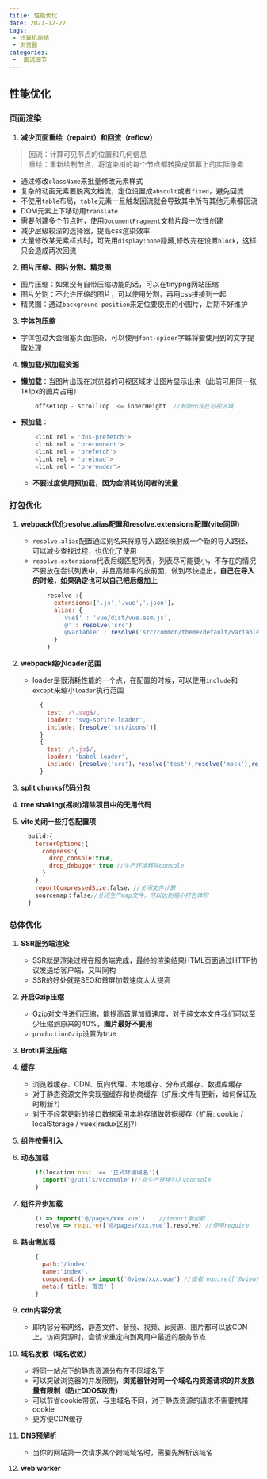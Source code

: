 ```yaml
---
title: 性能优化
date: 2021-12-27
tags:
 - 计算机网络
 - 浏览器
categories:
 -  面试细节
---       
```


##    性能优化             

### 页面渲染    

1. **减少页面重绘（repaint）和回流（reflow）**    
> 回流：计算可见节点的位置和几何信息    
> 重绘：重新绘制节点，将渲染树的每个节点都转换成屏幕上的实际像素    
  
  + 通过修改`className`来批量修改元素样式   
  + 复杂的动画元素要脱离文档流，定位设置成`absoult`或者`fixed`，避免回流    
  + 不使用`table`布局，`table`元素一旦触发回流就会导致其中所有其他元素都回流    
  + DOM元素上下移动用`translate`    
  + 需要创建多个节点时，使用`DocumentFragment`文档片段一次性创建    
  + 减少层级较深的选择器，提高css渲染效率   
  + 大量修改某元素样式时，可先用`display:none`隐藏,修改完在设置`block`，这样只会造成两次回流    

2. **图片压缩、图片分割、精灵图**   
  + 图片压缩：如果没有自带压缩功能的话，可以在tinypng网站压缩   
  + 图片分割：不允许压缩的图片，可以使用分割，再用css拼接到一起   
  + 精灵图：通过`background-position`来定位要使用的小图片，后期不好维护   

3. **字体包压缩**   
  + 字体包过大会阻塞页面渲染，可以使用`font-spider`字蛛将要使用到的文字提取处理   

4. **懒加载/预加载资源**    
  + **懒加载**：当图片出现在浏览器的可视区域才让图片显示出来（此前可用同一张1*1px的图片占用）   
      ```js     
          offsetTop - scrollTop  <= innerHeight  //判断出现在可视区域    
      ```   
  + **预加载**：    
      ```js     
          <link rel = 'dns-prefetch'>  
          <link rel = 'preconnect'>  
          <link rel = 'prefetch'>  
          <link rel = 'preload'>  
          <link rel = 'prerender'>      
      ```
      + **不要过度使用预加载，因为会消耗访问者的流量**      

### 打包优化      

1. **webpack优化resolve.alias配置和resolve.extensions配置(vite同理)**   
    + `resolve.alias`配置通过别名来将原导入路径映射成一个新的导入路径，可以减少查找过程，也优化了使用
    + `resolve.extensions`代表后缀匹配列表，列表尽可能要小，不存在的情况不要放在尝试列表中，并且高频率的放前面，做到尽快退出，**自己在导入的时候，如果确定也可以自己把后缀加上**  
        ```js     
            resolve :{
              extensions:['.js','.vue','.json']，
              alias: {
                'vue$' : 'vue/dist/vue.esm.js',
                '@' : resolve('src')
                '@variable' : resolve('src/common/theme/default/variable.less') //即简化使用，又减少查找过程
              }
            }  
        ```   

2. **webpack缩小loader范围**    
    + loader是很消耗性能的一个点，在配置的时候，可以使用`include`和`except`来缩小`loader`执行范围     
        ```js   
          {
            test: /\.svg$/,
            loader: 'svg-sprite-loader',
            include: [resolve('src/icons')]
          }     
          {
            test: /\.js$/,
            loader: 'babel-loader',
            include: [resolve('src')，resolve('test'),resolve('mock'),resolve('node_modules/@ares-vue-base')]         
          }
        ```       

3. **split chunks代码分包**     

4. **tree shaking(摇树)清除项目中的无用代码**   

5. **vite关闭一些打包配置项**   
    ```js     
      build:{
        terserOptions:{
          compress:{
            drop_console:true,
            drop_debugger:true //生产环境移除console
          }
        }，
        reportCompressedSize:false，//关闭文件计算    
        sourcemap：false//关闭生产map文件，可以达到缩小打包体积
      }  
    ```   

### 总体优化    

1. **SSR服务端渲染**    
    + SSR就是渲染过程在服务端完成，最终的渲染结果HTML页面通过HTTP协议发送给客户端，又叫同构   
    + SSR的好处就是SEO和首屏加载速度大大提高    

2. **开启Gzip压缩**   
    + Gzip对文件进行压缩，能提高首屏加载速度，对于纯文本文件我们可以至少压缩到原来的40%，**图片最好不要用**   
    + `productionGzip`设置为true    

3. **Brotli算法压缩**   

4. **缓存**   
    + 浏览器缓存、CDN、反向代理、本地缓存、分布式缓存、数据库缓存
    + 对于静态资源文件实现强缓存和协商缓存（扩展:文件有更新，如何保证及时刷新?）
    + 对于不经常更新的接口数据采用本地存储做数据缓存（扩展: cookie / localStorage / vuex|redux区别?）   

5. **组件按需引入**   

6. **动态加载**   
    ```js     
        if(location.host !== '正式环境域名'){
          import('@/utils/vconsole')//非生产环境引入vconsole
        }  
    ```   

7. **组件异步加载**   
    ```js     
        () => import('@/pages/xxx.vue')    //import懒加载   
        resolve => require(['@/pages/xxx.vue'],resolve) //使用require
    ```   

8. **路由懒加载**     
    ```js     
        {
          path:'/index',
          name:'index',
          component:() => import('@view/xxx.vue') //或者require(['@view/xxx.vue'],resolve)
          meta:{ title:'首页' }
        }  
    ```   

9. **cdn内容分发**    
    + 即内容分布网络，静态文件、音频、视频、js资源、图片都可以放CDN上，访问资源时，会请求重定向到离用户最近的服务节点   

10. **域名发散（域名收敛）**    
    + 将同一站点下的静态资源分布在不同域名下    
    + 可以突破浏览器的并发限制，**浏览器针对同一个域名内资源请求的并发数量有限制（防止DDOS攻击）**    
    + 可以节省cookie带宽，与主域名不同，对于静态资源的请求不需要携带cookie    
    + 更方便CDN缓存   

11. **DNS预解析**     
    + 当你的网站第一次请求某个跨域域名时，需要先解析该域名    

12. **web worker**